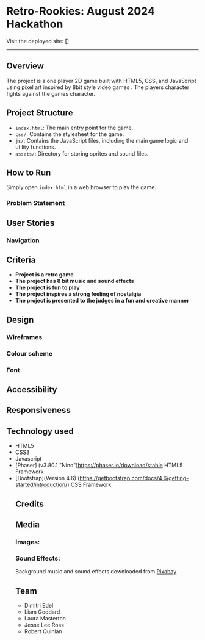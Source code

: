 # Retro-Rookies: August 2024 Hackathon
Visit the deployed site: []
- - - 
## Overview
The project is a one player 2D game built with HTML5, CSS, and JavaScript using pixel art inspired by 8bit style video games . The players character fights against the games character.  

## Project Structure
- `index.html`: The main entry point for the game.
- `css/`: Contains the stylesheet for the game.
- `js/`: Contains the JavaScript files, including the main game logic and utility functions.
- `assets/`: Directory for storing sprites and sound files.

## How to Run
Simply open `index.html` in a web browser to play the game.
### Problem Statement
## User Stories
### Navigation
## Criteria
- **Project is a retro game**
- **The project has 8 bit music and sound effects**
- **The project is fun to play**
- **The project inspires a strong feeling of nostalgia**
- **The project is presented to the judges in a fun and creative manner**

## Design

### Wireframes
### Colour scheme
### Font
## Accessibility
## Responsiveness
## Technology used
- HTML5
- CSS3
- Javascript
- [Phaser] (v3.80.1 "Nino")https://phaser.io/download/stable HTML5 Framework
- [Bootstrap](Version 4.6) (https://getbootstrap.com/docs/4.6/getting-started/introduction/) CSS Framework
  ## Credits
  ## Media
  ### Images:
  ### Sound Effects:
  Background music and sound effects downloaded from [Pixabay](https://pixabay.com/)
  ## Team
  - Dimitri Edel 
  - Liam Goddard
  - Laura Masterton
  - Jesse Lee Ross
  - Robert Quinlan 
  




